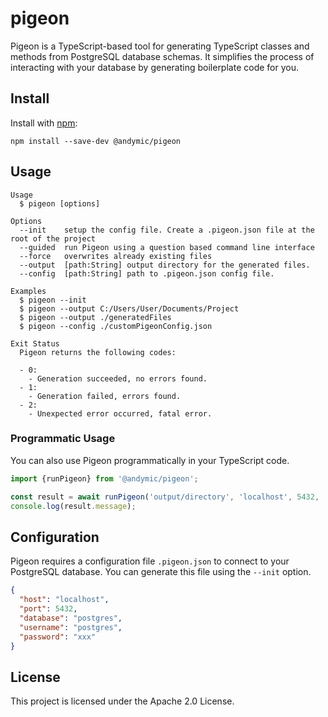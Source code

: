 # pigeon

Pigeon is a TypeScript-based tool for generating TypeScript classes and methods from PostgreSQL database schemas. It
simplifies the process of interacting with your database by generating boilerplate code for you.

## Install

Install with [npm](https://www.npmjs.com):

    npm install --save-dev @andymic/pigeon

## Usage

    Usage
      $ pigeon [options]
 
    Options
      --init    setup the config file. Create a .pigeon.json file at the root of the project
      --guided  run Pigeon using a question based command line interface
      --force   overwrites already existing files
      --output  [path:String] output directory for the generated files.
      --config  [path:String] path to .pigeon.json config file.
 
    Examples
      $ pigeon --init
      $ pigeon --output C:/Users/User/Documents/Project
      $ pigeon --output ./generatedFiles
      $ pigeon --config ./customPigeonConfig.json
      
    Exit Status
      Pigeon returns the following codes:
    
      - 0: 
        - Generation succeeded, no errors found. 
      - 1: 
        - Generation failed, errors found.
      - 2: 
        - Unexpected error occurred, fatal error.

### Programmatic Usage

You can also use Pigeon programmatically in your TypeScript code.

```typescript
import {runPigeon} from '@andymic/pigeon';

const result = await runPigeon('output/directory', 'localhost', 5432, 'database', 'username', 'password');
console.log(result.message);
```

## Configuration

Pigeon requires a configuration file `.pigeon.json` to connect to your PostgreSQL database. You can generate this file
using the `--init` option.

```json
{
  "host": "localhost",
  "port": 5432,
  "database": "postgres",
  "username": "postgres",
  "password": "xxx"
}
```

## License

This project is licensed under the Apache 2.0 License.